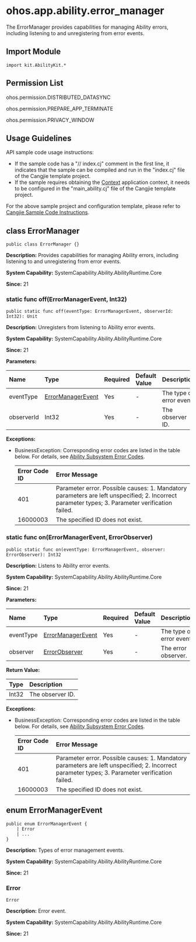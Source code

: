 # ohos.app.ability.error_manager

The ErrorManager provides capabilities for managing Ability errors, including listening to and unregistering from error events.

## Import Module

```cangjie
import kit.AbilityKit.*
```

## Permission List

ohos.permission.DISTRIBUTED_DATASYNC

ohos.permission.PREPARE_APP_TERMINATE

ohos.permission.PRIVACY_WINDOW

## Usage Guidelines

API sample code usage instructions:

- If the sample code has a "// index.cj" comment in the first line, it indicates that the sample can be compiled and run in the "index.cj" file of the Cangjie template project.
- If the sample requires obtaining the [Context](./cj-apis-app-ability-ui_ability.md#class-context) application context, it needs to be configured in the "main_ability.cj" file of the Cangjie template project.

For the above sample project and configuration template, please refer to [Cangjie Sample Code Instructions](../cj-development-intro.md#Cangjie-Sample-Code-Instructions).

## class ErrorManager

```cangjie
public class ErrorManager {}
```

**Description:** Provides capabilities for managing Ability errors, including listening to and unregistering from error events.

**System Capability:** SystemCapability.Ability.AbilityRuntime.Core

**Since:** 21

### static func off(ErrorManagerEvent, Int32)

```cangjie
public static func off(eventType: ErrorManagerEvent, observerId: Int32): Unit
```

**Description:** Unregisters from listening to Ability error events.

**System Capability:** SystemCapability.Ability.AbilityRuntime.Core

**Since:** 21

**Parameters:**

| Name | Type | Required | Default Value | Description |
| :--- | :--- | :--- | :--- | :--- |
| eventType | [ErrorManagerEvent](#enum-errormanagerevent) | Yes | - | The type of error event. |
| observerId | Int32 | Yes | - | The observer ID. |

**Exceptions:**

- BusinessException: Corresponding error codes are listed in the table below. For details, see [Ability Subsystem Error Codes](./cj-errorcode-ability.md).

  | Error Code ID | Error Message |
  | :---- | :--- |
  | 401 | Parameter error. Possible causes: 1. Mandatory parameters are left unspecified; 2. Incorrect parameter types; 3. Parameter verification failed. |
  | 16000003 | The specified ID does not exist. |

### static func on(ErrorManagerEvent, ErrorObserver)

```cangjie
public static func on(eventType: ErrorManagerEvent, observer: ErrorObserver): Int32
```

**Description:** Listens to Ability error events.

**System Capability:** SystemCapability.Ability.AbilityRuntime.Core

**Since:** 21

**Parameters:**

| Name | Type | Required | Default Value | Description |
| :--- | :--- | :--- | :--- | :--- |
| eventType | [ErrorManagerEvent](#enum-errormanagerevent) | Yes | - | The type of error event. |
| observer | [ErrorObserver](./cj-apis-application-error_observer.md#class-errorobserver) | Yes | - | The error observer. |

**Return Value:**

| Type | Description |
| :---- | :---- |
| Int32 | The observer ID. |

**Exceptions:**

- BusinessException: Corresponding error codes are listed in the table below. For details, see [Ability Subsystem Error Codes](./cj-errorcode-ability.md).

  | Error Code ID | Error Message |
  | :---- | :--- |
  | 401 | Parameter error. Possible causes: 1. Mandatory parameters are left unspecified; 2. Incorrect parameter types; 3. Parameter verification failed. |
  | 16000003 | The specified ID does not exist. |

## enum ErrorManagerEvent

```cangjie
public enum ErrorManagerEvent {
    | Error
    | ...
}
```

**Description:** Types of error management events.

**System Capability:** SystemCapability.Ability.AbilityRuntime.Core

**Since:** 21

### Error

```cangjie
Error
```

**Description:** Error event.

**System Capability:** SystemCapability.Ability.AbilityRuntime.Core

**Since:** 21